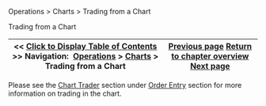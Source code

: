 ﻿


Operations \> Charts \> Trading from a Chart






















Trading from a Chart







| \<\< [Click to Display Table of Contents](trading_from_a_chart.md) \>\> **Navigation:**     [Operations](operations.md) \> [Charts](charts.md) \> Trading from a Chart | [Previous page](cross_hair.md) [Return to chapter overview](charts.md) [Next page](chart_properties.md) |
| --- | --- |











Please see the [Chart Trader](chart_trader.md) section under [Order Entry](order_entry.md) section for more information on trading in the chart.









